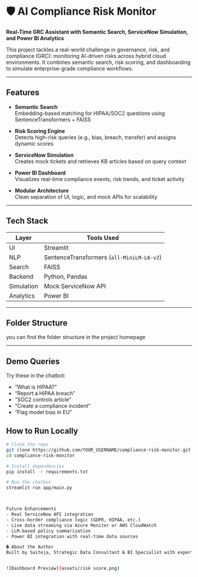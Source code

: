 # 🛡️ AI Compliance Risk Monitor
**Real-Time GRC Assistant with Semantic Search, ServiceNow Simulation, and Power BI Analytics**

This project tackles a real-world challenge in governance, risk, and compliance (GRC): monitoring AI-driven risks across hybrid cloud environments. It combines semantic search, risk scoring, and dashboarding to simulate enterprise-grade compliance workflows.

---

## Features

- **Semantic Search**  
  Embedding-based matching for HIPAA/SOC2 questions using SentenceTransformers + FAISS

- **Risk Scoring Engine**  
  Detects high-risk queries (e.g., bias, breach, transfer) and assigns dynamic scores

- **ServiceNow Simulation**  
  Creates mock tickets and retrieves KB articles based on query context

- **Power BI Dashboard**  
  Visualizes real-time compliance events, risk trends, and ticket activity

- **Modular Architecture**  
  Clean separation of UI, logic, and mock APIs for scalability

---

## Tech Stack

| Layer        | Tools Used                                      |
|--------------|--------------------------------------------------|
| UI           | Streamlit                                       |
| NLP          | SentenceTransformers (`all-MiniLM-L6-v2`)       |
| Search       | FAISS                                            |
| Backend      | Python, Pandas                                   |
| Simulation   | Mock ServiceNow API                              |
| Analytics    | Power BI                                         |

---

## Folder Structure
you can find the folder structure in the project homepage

---

## Demo Queries

Try these in the chatbot:
- “What is HIPAA?”
- “Report a HIPAA breach”
- “SOC2 controls article”
- “Create a compliance incident”
- “Flag model bias in EU”


## How to Run Locally

```bash
# Clone the repo
git clone https://github.com/YOUR_USERNAME/compliance-risk-monitor.git
cd compliance-risk-monitor

# Install dependencies
pip install -r requirements.txt

# Run the chatbot
streamlit run app/main.py



Future Enhancements
- Real ServiceNow API integration
- Cross-border compliance logic (GDPR, HIPAA, etc.)
- Live data streaming via Azure Monitor or AWS CloudWatch
- LLM-based policy summarization
- Power BI integration with real-time data sources

� About the Author
Built by Saiteja, Strategic Data Consultant & BI Specialist with expertise in GRC, healthcare analytics, and AI/ML integration. Passionate about building enterprise-grade solutions that blend compliance, intelligence, and impact.


![Dashboard Preview](assets/risk score.png)
